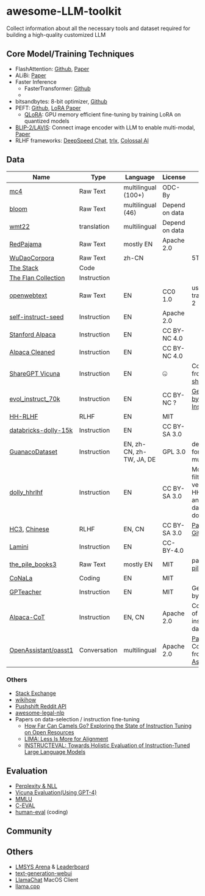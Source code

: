 # awesome-LLM-toolkit
Collect information about all the necessary tools and dataset required for building a high-quality customized LLM

## Core Model/Training Techniques

- FlashAttention: [Github](https://github.com/HazyResearch/flash-attention), [Paper](https://arxiv.org/abs/2205.14135)
- ALiBi: [Paper](https://arxiv.org/abs/2108.12409)
- Faster Inference
   - FasterTransformer: [Github](https://github.com/NVIDIA/FasterTransformer)
   - 
- bitsandbytes: 8-bit optimizer, [Github](https://github.com/TimDettmers/bitsandbytes)
- PEFT: [Github](https://github.com/huggingface/peft), [LoRA Paper](https://arxiv.org/abs/2106.09685)
  - [QLoRA](https://github.com/artidoro/qlora): GPU memory efficient fine-tuning by training LoRA on quantized models
- [BLIP-2/LAVIS](https://github.com/salesforce/LAVIS): Connect image encoder with LLM to enable multi-modal, [Paper](https://arxiv.org/pdf/2212.10846.pdf)
- RLHF frameworks: [DeepSpeed Chat](https://github.com/microsoft/DeepSpeed/tree/master/blogs/deepspeed-chat), [trlx](https://github.com/CarperAI/trlx), [Colossal AI](https://github.com/hpcaitech/ColossalAI)

## Data

| Name | Type | Language | License | Note |
| -------- | -------- | -------- | -------- | -------- |
| [mc4](https://huggingface.co/datasets/mc4) | Raw Text | multilingual (100+) | ODC-By | | [Paper](https://arxiv.org/pdf/1910.10683.pdf) |
| [bloom](https://huggingface.co/datasets/sil-ai/bloom-lm) | Raw Text | multilingual (46) | Depend on data| | 
| [wmt22](https://www.statmt.org/wmt22E/translation-task.html) | translation | multilingual | Depend on data | | 
| [RedPajama](https://www.together.xyz/blog/redpajama) | Raw Text | mostly EN | Apache 2.0 | |
| [WuDaoCorpora](https://www.sciencedirect.com/science/article/pii/S2666651021000152) | Raw Text | zh-CN | | 5TB |
| [The Stack](https://huggingface.co/datasets/bigcode/the-stack-dedup) | Code | 
| [The Flan Collection](https://github.com/google-research/FLAN/tree/main/flan/v2) | Instruction | | |
| [openwebtext](https://huggingface.co/datasets/openwebtext) | Raw Text | EN | CC0 1.0 | used to train GPT-2 | 
| [self-instruct-seed](https://huggingface.co/datasets/HuggingFaceH4/self-instruct-seed) | Instruction | EN | Apache 2.0 |  |
| [Stanford Alpaca](https://github.com/tatsu-lab/stanford_alpaca/blob/main/alpaca_data.json) | Instruction | EN | CC BY-NC 4.0 | |
| [Alpaca Cleaned](https://github.com/gururise/AlpacaDataCleaned) | Instruction | EN | CC BY-NC 4.0 | |
| [ShareGPT Vicuna](https://huggingface.co/datasets/anon8231489123/ShareGPT_Vicuna_unfiltered) | Instruction | EN | 🤐 | Collected from [sharegpt](https://sharegpt.com/)|
| [evol_instruct_70k](https://huggingface.co/datasets/victor123/evol_instruct_70k) | Instruction | EN | CC BY-NC ? | [Generated by Evol-Instruct](https://github.com/nlpxucan/WizardLM#training-data)
| [HH-RLHF](https://huggingface.co/datasets/Anthropic/hh-rlhf) | RLHF | EN |  MIT | |
| [databricks-dolly-15k](https://huggingface.co/datasets/databricks/databricks-dolly-15k) | Instruction | EN | CC BY-SA 3.0 | |
| [GuanacoDataset](https://huggingface.co/datasets/JosephusCheung/GuanacoDataset) | Instruction | EN, zh-CN, zh-TW, JA, DE | GPL 3.0 | desgined for multilingual |
| [dolly_hhrlhf](https://huggingface.co/datasets/mosaicml/dolly_hhrlhf) | Instruction | EN | CC BY-SA 3.0 | MosaicAI's filtered version of HH-RLHF and databricks-dolly-15k |  
| [HC3](https://huggingface.co/datasets/Hello-SimpleAI/HC3), [Chinese](https://huggingface.co/datasets/Hello-SimpleAI/HC3-Chinese) | RLHF | EN, CN | CC BY-SA 3.0 | [Paper](https://arxiv.org/abs/2301.07597), [Github](https://github.com/Hello-SimpleAI/chatgpt-comparison-detection) | 
| [Lamini](https://github.com/lamini-ai/lamini#data-release)   | Instruction   | EN   |  CC-BY-4.0  |  |
| [the_pile_books3](https://huggingface.co/datasets/the_pile_books3) | Raw Text | mostly EN | MIT | part of [the pile](https://github.com/EleutherAI/the-pile)|
| [CoNaLa](https://huggingface.co/datasets/neulab/conala) | Coding | EN | MIT | |
| [GPTeacher](https://github.com/teknium1/GPTeacher) | Instruction | EN | MIT | Generated by GPT-4 |
| [Alpaca-CoT](https://huggingface.co/datasets/QingyiSi/Alpaca-CoT/) | Instruction | EN, CN | Apache 2.0 | Collection of instruction datasets|
| [OpenAssistant/oasst1](https://huggingface.co/datasets/OpenAssistant/oasst1) | Conversation | multilingual | Apache 2.0 | [Paper](https://arxiv.org/abs/2304.07327), Collected from [Open Assistant](https://open-assistant.io/) | 

### Others
- [Stack Exchange](https://stackexchange.com/sites)
- [wikihow](https://www.wikihow.com/)
- [Pushshift Reddit API](https://reddit-api.readthedocs.io/en/latest/)
- [awesome-legal-nlp](https://github.com/maastrichtlawtech/awesome-legal-nlp)
- Papers on data-selection / instruction fine-tuning
  - [How Far Can Camels Go? Exploring the State of Instruction Tuning on Open Resources](https://arxiv.org/pdf/2306.04751.pdf)
  - [LIMA: Less Is More for Alignment](https://arxiv.org/abs/2305.11206)
  - [INSTRUCTEVAL: Towards Holistic Evaluation of Instruction-Tuned Large Language Models](https://arxiv.org/abs/2306.04757)

## Evaluation
- [Perplexity & NLL](https://huggingface.co/docs/transformers/perplexity)
- [Vicuna Evaluation(Using GPT-4)](https://github.com/lm-sys/FastChat/tree/main/fastchat/eval)
- [MMLU](https://huggingface.co/datasets/lukaemon/mmlu)
- [C-EVAL](https://cevalbenchmark.com/)
- [human-eval](https://github.com/openai/human-eval) (coding)

## Community


## Others
- [LMSYS Arena](https://arena.lmsys.org/) & [Leaderboard](https://lmsys.org/blog/)
- [text-generation-webui](https://github.com/oobabooga/text-generation-webui)
- [LlamaChat](https://github.com/alexrozanski/LlamaChat) MacOS Client
- [llama.cpp](https://github.com/ggerganov/llama.cpp) 
